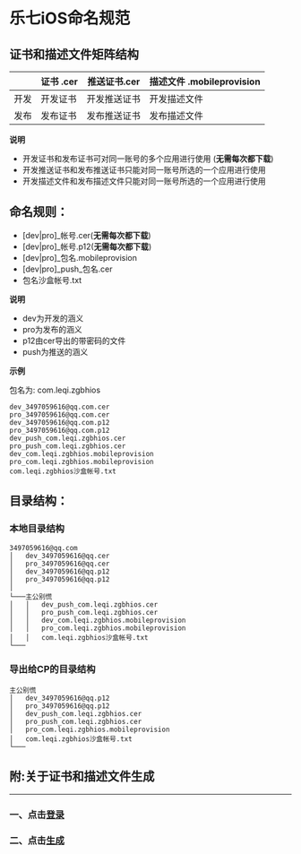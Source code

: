 
# **乐七iOS命名规范**


## 证书和描述文件矩阵结构

|	  | 证书 .cer     | 推送证书.cer     | 描述文件 .mobileprovision
--------| -------- | ----------- | -----------
开发	| 开发证书     | 开发推送证书    | 开发描述文件  
发布	| 发布证书     | 发布推送证书     | 发布描述文件 


**说明**<br/>

-  开发证书和发布证书可对同一账号的多个应用进行使用 (**无需每次都下载**)<br/>
-  开发推送证书和发布推送证书只能对同一账号所选的一个应用进行使用<br/>
-  开发描述文件和发布描述文件只能对同一账号所选的一个应用进行使用<br/>

## 命名规则：

- [dev|pro]_帐号.cer(**无需每次都下载**)<br/>
- [dev|pro]_帐号.p12(**无需每次都下载**)<br/>
- [dev|pro]_包名.mobileprovision<br/>
- [dev|pro]_push_包名.cer<br/>
- 包名沙盒帐号.txt

**说明**<br/>

- dev为开发的涵义 <br/>
- pro为发布的涵义 <br/>
- p12由cer导出的带密码的文件
- push为推送的涵义 <br/>



**示例**<br/>

包名为: com.leqi.zgbhios<br/>

	dev_3497059616@qq.com.cer      
	pro_3497059616@qq.com.cer   
	dev_3497059616@qq.com.p12     
	pro_3497059616@qq.com.p12      
	dev_push_com.leqi.zgbhios.cer     
	pro_push_com.leqi.zgbhios.cer     
	dev_com.leqi.zgbhios.mobileprovision     
	pro_com.leqi.zgbhios.mobileprovision     
	com.leqi.zgbhios沙盒帐号.txt 


## 目录结构：  

### 本地目录结构
```
3497059616@qq.com
│   dev_3497059616@qq.cer      
│	pro_3497059616@qq.cer   
│	dev_3497059616@qq.p12     
│	pro_3497059616@qq.p12      
│	
└───主公别慌
│   │   dev_push_com.leqi.zgbhios.cer     
│	│	pro_push_com.leqi.zgbhios.cer 
│	│	dev_com.leqi.zgbhios.mobileprovision     
│	│	pro_com.leqi.zgbhios.mobileprovision     
│	│	com.leqi.zgbhios沙盒帐号.txt 
└───
```



### 导出给CP的目录结构
```
主公别慌
│   dev_3497059616@qq.p12     
│	pro_3497059616@qq.p12  
│   dev_push_com.leqi.zgbhios.cer     
│	pro_push_com.leqi.zgbhios.cer     
│	pro_com.leqi.zgbhios.mobileprovision     
│	com.leqi.zgbhios沙盒帐号.txt 
└───
```





## 附:关于证书和描述文件生成
----

### 一、点击[**登录**](https://developer.apple.com/) 
### 二、点击[**生成**](https://www.jianshu.com/p/8e73f7d31fab)















  

